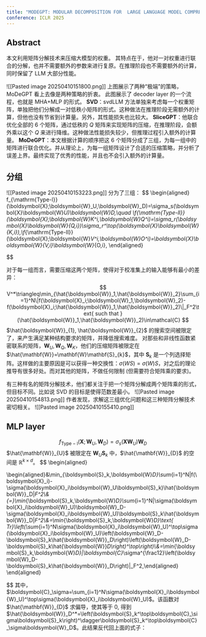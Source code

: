 ```yaml
---
title: "MODEGPT: MODULAR DECOMPOSITION FOR  LARGE LANGUAGE MODEL COMPRESSION"
conference: ICLR 2025
---
```

## Abstract
本文利用矩阵分解技术来压缩大模型的权重。
其特点在于，他对一对权重进行联合的分解，也并不需要额外的参数来进行复原。在推理阶段也不需要额外的计算，同时保留了 LLM 大部分性能。

![[Pasted image 20250410151800.png]]
上图展示了两种“极端”的策略，MoDeGPT 看上去像是两种策略的折衷。
此图展示了 decoder layer 的一个流程，也就是 MHA+MLP 的形式。
**SVD**：svdLLM 方法单独来考虑每一个权重矩阵，单独把他们分解成一对低秩小矩阵的形式。这种做法在推理阶段无需额外的计算，但他也没有节省到计算量。另外，其性能损失也比较大。
**SliceGPT**：他联合优化全部的 6 个矩阵，通过低秩的 $Q$ 矩阵来实现矩阵的压缩，在推理阶段，会额外乘以这个 $Q$ 来进行降维。这种做法性能损失较少，但推理过程引入额外的计算量。
**MoDeGPT**：本文根据计算的顺序把这 6 个矩阵分成了三组，为每一组中的矩阵进行联合优化。并从理论上，为每一组矩阵设计了合适的压缩策略，并分析了误差上界。最终实现了优秀的性能，并且也不会引入额外的计算量。



## 分组
![[Pasted image 20250410153223.png]]
分为了三组：
$$
\begin{aligned}
f_{\mathrm{Type-l}}(\boldsymbol{X};\boldsymbol{W}_U,\boldsymbol{W}_D)=\sigma_s(\boldsymbol{X}\boldsymbol{W}_U)\boldsymbol{W}_D,\quad \\f_{\mathrm{Type-ll}}(\boldsymbol{X};\boldsymbol{W}_K^i,\boldsymbol{W}_Q^i)=\sigma_r(\boldsymbol{X}\boldsymbol{W}_{Q,i})\sigma_r^\top(\boldsymbol{X}\boldsymbol{W}_{K,i}),\\f_{\mathrm{Type-II}}(\boldsymbol{X};\boldsymbol{W}_V^i,\boldsymbol{W}_O^i)=\boldsymbol{X}\boldsymbol{W}_{V,i}\boldsymbol{W}_{O,i},
\end{aligned}

$$

对于每一组而言，需要压缩这两个矩阵，使得对于校准集上的输入能够有最小的差异：
$$
V^*\triangleq\min_{\hat{\boldsymbol{W}}_1,\hat{\boldsymbol{W}}_2}\sum_{i=1}^N\|f(\boldsymbol{X}_i;\boldsymbol{W}_1,\boldsymbol{W}_2)-f(\boldsymbol{X}_i;\hat{\boldsymbol{W}}_1,\hat{\boldsymbol{W}}_2)\|_F^2\text{ such that }(\hat{\boldsymbol{W}}_1,\hat{\boldsymbol{W}}_2)\in\mathcal{C}
$$
$\hat{\boldsymbol{W}}_{1}, \hat{\boldsymbol{W}}_{2}$ 的搜索空间被限定了，来产生满足某种结构要求的矩阵，并降低搜索难度。
对那些和非线性函数紧密联系的矩阵，$\mathbf{W}_{U},\mathbf{W}_{Q},\mathbf{W}_{K}$，他们的压缩矩阵被限定在 $\hat{\mathbf{W}}=\mathbf{W}\mathbf{S}_{k}$，其中 $\mathbf{S}_{k}$ 是一个列选择矩阵。这样做的主要原因是可以获得一种交换性：$\sigma(WS)=\sigma(W)S$，对之后的理论推导有很多好处。而对其他的矩阵，不做任何限制 (但需要符合矩阵乘的要求)。

有三种有名的矩阵分解技术，他们都关注于把一个矩阵分解成两个矩阵乘的形式，但目标不同。比如说 SVD 的目标是使得范数差最小。
![[Pasted image 20250410154813.png]]
作者发现，求解这三组优化问题和这三种矩阵分解技术密切相关。
![[Pasted image 20250410155410.png]]

## MLP layer
$$
f_{\mathrm{Type-l}}(\boldsymbol{X};\boldsymbol{W}_U,\boldsymbol{W}_D)=\sigma_s(\boldsymbol{X}\boldsymbol{W}_U)\boldsymbol{W}_D
$$
$\hat{\mathbf{W}}_{U}$ 被限定在 $\mathbf{W}_{U}\mathbf{S}_{k}$ 中，$\hat{\mathbf{W}}_{D}$ 的空间是 $\mathbb{R}^{k\times d}$。
$$
\begin{aligned}

\begin{aligned}&\min_{\boldsymbol{S}_k,\boldsymbol{W}_D}\sum_{i=1}^N\|f(\boldsymbol{X}_i)-\sigma(\boldsymbol{X}_i\boldsymbol{W}_U\boldsymbol{S}_k)\hat{\boldsymbol{W}}_D\|_F^2\\&{=}\min_{\boldsymbol{S}_k,\boldsymbol{W}_D}\sum_{i=1}^N\|\sigma(\boldsymbol{X}_i\boldsymbol{W}_U)\boldsymbol{W}_D-\sigma(\boldsymbol{X}_i\boldsymbol{W}_U)\boldsymbol{S}_k\hat{\boldsymbol{W}}_D\|_F^2\\&=\min_{\boldsymbol{S}_k,\boldsymbol{W}_D}\text{ Tr}\left(\sum_{i=1}^N\sigma(\boldsymbol{X}_i\boldsymbol{W}_U)^\top\sigma(\boldsymbol{X}_i\boldsymbol{W}_U)\left(\boldsymbol{W}_D-\boldsymbol{S}_k\hat{\boldsymbol{W}}_D\right)\left(\boldsymbol{W}_D-\boldsymbol{S}_k\hat{\boldsymbol{W}}_D\right)^\top\right)\\&=\min_{\boldsymbol{S}_k,\boldsymbol{W}_D}\|\boldsymbol{C}_\sigma^{\frac12}\left(\boldsymbol{W}_D-\boldsymbol{S}_k\hat{\boldsymbol{W}}_D\right)\|_F^2,\end{aligned}
\end{aligned}

$$
其中， $\boldsymbol{C}_\sigma=\sum_{i=1}^N\sigma(\boldsymbol{X}_i\boldsymbol{W}_U)^\top\sigma(\boldsymbol{X}_i\boldsymbol{W}_U)$。该函数对 $\hat{\mathbf{W}}_{D}$ 求偏导，使其等于 0, 得到 $\hat{\boldsymbol{W}}_D^*=\left(\boldsymbol{S}_k^\top\boldsymbol{C}_\sigma\boldsymbol{S}_k\right)^\dagger\boldsymbol{S}_k^\top\boldsymbol{C}_\sigma\boldsymbol{W}_D$。此结果反代回上面的式子：

